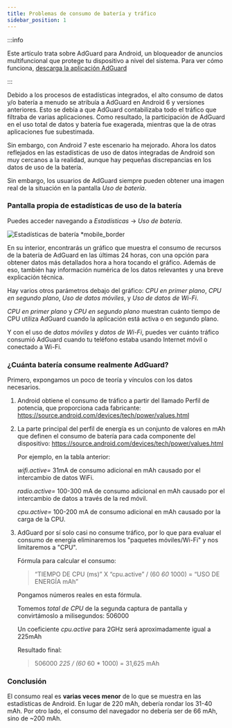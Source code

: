```yaml
---
title: Problemas de consumo de batería y tráfico
sidebar_position: 1
---
```


:::info

Este artículo trata sobre AdGuard para Android, un bloqueador de anuncios multifuncional que protege tu dispositivo a nivel del sistema. Para ver cómo funciona, [descarga la aplicación AdGuard](https://agrd.io/download-kb-adblock)

:::

Debido a los procesos de estadísticas integrados, el alto consumo de datos y/o batería a menudo se atribuía a AdGuard en Android 6 y versiones anteriores. Esto se debía a que AdGuard contabilizaba todo el tráfico que filtraba de varias aplicaciones. Como resultado, la participación de AdGuard en el uso total de datos y batería fue exagerada, mientras que la de otras aplicaciones fue subestimada.

Sin embargo, con Android 7 este escenario ha mejorado. Ahora los datos reflejados en las estadísticas de uso de datos integradas de Android son muy cercanos a la realidad, aunque hay pequeñas discrepancias en los datos de uso de la batería.

Sin embargo, los usuarios de AdGuard siempre pueden obtener una imagen real de la situación en la pantalla *Uso de batería*.

### Pantalla propia de estadísticas de uso de la batería

Puedes acceder navegando a *Estadísticas* → *Uso de batería*.

![Estadísticas de batería *mobile_border](https://cdn.adtidy.org/content/articles/battery/1.png)

En su interior, encontrarás un gráfico que muestra el consumo de recursos de la batería de AdGuard en las últimas 24 horas, con una opción para obtener datos más detallados hora a hora tocando el gráfico. Además de eso, también hay información numérica de los datos relevantes y una breve explicación técnica.

Hay varios otros parámetros debajo del gráfico: *CPU en primer plano*, *CPU en segundo plano*, *Uso de datos móviles*, y *Uso de datos de Wi-Fi*.

*CPU en primer plano* y *CPU en segundo plano* muestran cuánto tiempo de CPU utiliza AdGuard cuando la aplicación está activa o en segundo plano.

Y con el uso de *datos móviles* y *datos de Wi-Fi*, puedes ver cuánto tráfico consumió AdGuard cuando tu teléfono estaba usando Internet móvil o conectado a Wi-Fi.

### ¿Cuánta batería consume realmente AdGuard?

Primero, expongamos un poco de teoría y vínculos con los datos necesarios.

1. Android obtiene el consumo de tráfico a partir del llamado Perfil de potencia, que proporciona cada fabricante: <https://source.android.com/devices/tech/power/values.html>

1. La parte principal del perfil de energía es un conjunto de valores en mAh que definen el consumo de batería para cada componente del dispositivo: <https://source.android.com/devices/tech/power/values.html>

    Por ejemplo, en la tabla anterior:

    *wifi.active=* 31mA de consumo adicional en mAh causado por el intercambio de datos WiFi.

    *radio.active=* 100-300 mA de consumo adicional en mAh causado por el intercambio de datos a través de la red móvil.

    *cpu.active=* 100-200 mA de consumo adicional en mAh causado por la carga de la CPU.

1. AdGuard por sí solo casi no consume tráfico, por lo que para evaluar el consumo de energía eliminaremos los "paquetes móviles/Wi-Fi" y nos limitaremos a "CPU".

    Fórmula para calcular el consumo:

    > “TIEMPO DE CPU (ms)” X “cpu.active” / (60 *60* 1000) = “USO DE ENERGÍA mAh”

    Pongamos números reales en esta fórmula.

    Tomemos *total de CPU* de la segunda captura de pantalla y convirtámoslo a milisegundos: 506000

    Un coeficiente *cpu.active* para 2GHz será aproximadamente igual a 225mAh

    Resultado final:

    > 506000 *225 / (60* 60 * 1000) = 31,625 mAh

### Conclusión

El consumo real es **varias veces menor** de lo que se muestra en las estadísticas de Android. En lugar de 220 mAh, debería rondar los 31-40 mAh. Por otro lado, el consumo del navegador no debería ser de 66 mAh, sino de ~200 mAh.
